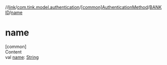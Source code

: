 //[link](../../../index.md)/[com.tink.model.authentication](../../index.md)/[[common]AuthenticationMethod](../index.md)/[BANKID](index.md)/[name](name.md)



# name  
[common]  
Content  
val [name](name.md): [String](https://kotlinlang.org/api/latest/jvm/stdlib/kotlin/-string/index.html)  



